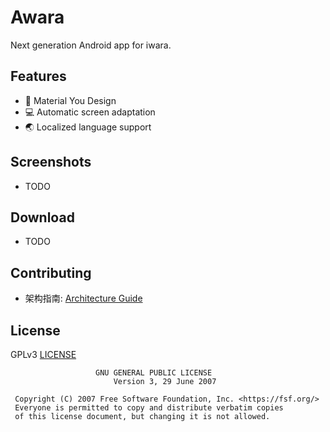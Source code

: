 # Awara
Next generation Android app for iwara.

## Features
- 🎨 Material You Design
- 💻 Automatic screen adaptation
- 🌏 Localized language support

## Screenshots
- TODO

## Download
- TODO

## Contributing
- 架构指南: [Architecture Guide](https://developer.android.com/topic/architecture)

## License
GPLv3 [LICENSE](LICENSE)
```text
                   GNU GENERAL PUBLIC LICENSE
                       Version 3, 29 June 2007

 Copyright (C) 2007 Free Software Foundation, Inc. <https://fsf.org/>
 Everyone is permitted to copy and distribute verbatim copies
 of this license document, but changing it is not allowed.
```